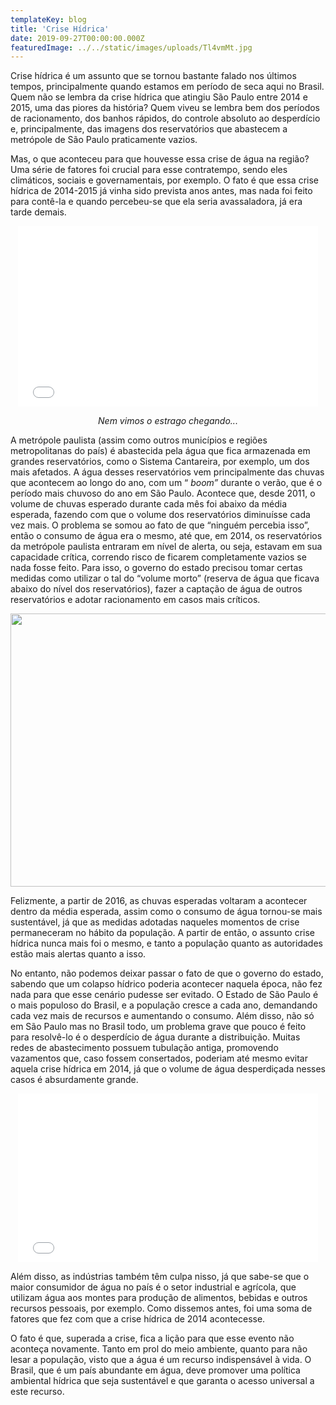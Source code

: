 ```yaml
---
templateKey: blog
title: 'Crise Hídrica'
date: 2019-09-27T00:00:00.000Z
featuredImage: ../../static/images/uploads/Tl4vmMt.jpg
---
```


<p>
  <span style="font-weight: 400;">Crise hídrica é um assunto que se tornou bastante falado nos últimos tempos, principalmente quando estamos em período de seca aqui no Brasil. Quem não se lembra da crise hídrica que atingiu São Paulo entre 2014 e 2015, uma das piores da história? Quem viveu se lembra bem dos períodos de racionamento, dos banhos rápidos, do controle absoluto ao desperdício e, principalmente, das imagens dos reservatórios que abastecem a metrópole de São Paulo praticamente vazios.
  </span>
</p>
<p style="text-align: left;">
  <span style="font-weight: 400;">Mas, o que aconteceu para que houvesse essa crise de água na região? Uma série de fatores foi crucial para esse contratempo, sendo eles climáticos, sociais e governamentais, por exemplo. O fato é que essa crise hídrica de 2014-2015 já vinha sido prevista anos antes, mas nada foi feito para contê-la e quando percebeu-se que ela seria avassaladora, já era tarde demais.
  </span>
</p>
<p style="text-align: center;">
  <iframe src="//giphy.com/embed/3NgcLVc9B2tEPUUCMz" width="480" height="289" frameborder="0">
  </iframe>
</p>
<p style="text-align: center;">
  <em>Nem vimos o estrago chegando...
  </em>
</p>
<p>
  <span style="font-weight: 400;">A metrópole paulista (assim como outros municípios e regiões metropolitanas do país) é abastecida pela água que fica armazenada em grandes reservatórios, como o Sistema Cantareira, por exemplo, um dos mais afetados. A água desses reservatórios vem principalmente das chuvas que acontecem ao longo do ano, com um “
  </span>
  <i>
    <span style="font-weight: 400;">boom” 
    </span>
  </i>
  <span style="font-weight: 400;">durante o verão, que é o período mais chuvoso do ano em São Paulo. Acontece que, desde 2011, o volume de chuvas esperado durante cada mês foi abaixo da média esperada, fazendo com que o volume dos reservatórios diminuísse cada vez mais. O problema se somou ao fato de que “ninguém percebia isso”, então o consumo de água era o mesmo, até que, em 2014, os reservatórios da metrópole paulista entraram em nível de alerta, ou seja, estavam em sua capacidade crítica, correndo risco de ficarem completamente vazios se nada fosse feito. Para isso, o governo do estado precisou tomar certas medidas como utilizar o tal do “volume morto” (reserva de água que ficava abaixo do nível dos reservatórios), fazer a captação de água de outros reservatórios e adotar racionamento em casos mais críticos.
  </span>
</p>
<p>
  <img src="https://i.imgur.com/bP5HgqW.jpg" alt="" width="915" height="437">
</p>
<p>
  <span style="font-weight: 400;">Felizmente, a partir de 2016, as chuvas esperadas voltaram a acontecer dentro da média esperada, assim como o consumo de água tornou-se mais sustentável, já que as medidas adotadas naqueles momentos de crise permaneceram no hábito da população. A partir de então, o assunto crise hídrica nunca mais foi o mesmo, e tanto a população quanto as autoridades estão mais alertas quanto a isso.
  </span>
</p>
<p>
  <span style="font-weight: 400;">No entanto, não podemos deixar passar o fato de que o governo do estado, sabendo que um colapso hídrico poderia acontecer naquela época, não fez nada para que esse cenário pudesse ser evitado. O Estado de São Paulo é o mais populoso do Brasil, e a população cresce a cada ano, demandando cada vez mais de recursos e aumentando o consumo. Além disso, não só em São Paulo mas no Brasil todo, um problema grave que pouco é feito para resolvê-lo é o desperdício de água durante a distribuição. Muitas redes de abastecimento possuem tubulação antiga, promovendo vazamentos que, caso fossem consertados, poderiam até mesmo evitar aquela crise hídrica em 2014, já que o volume de água desperdiçada nesses casos é absurdamente grande.
  </span>
</p>
<p style="text-align: center;">
  <iframe src="//giphy.com/embed/l2QZUhWMT5gvBJsJy" width="480" height="270" frameborder="0">
  </iframe>
</p>
<p>
  <span style="font-weight: 400;">Além disso, as indústrias também têm culpa nisso, já que sabe-se que o maior consumidor de água no país é o setor industrial e agrícola, que utilizam água aos montes para produção de alimentos, bebidas e outros recursos pessoais, por exemplo. Como dissemos antes, foi uma soma de fatores que fez com que a crise hídrica de 2014 acontecesse.
  </span>
</p>
<p>
  <span style="font-weight: 400;">O fato é que, superada a crise, fica a lição para que esse evento não aconteça novamente. Tanto em prol do meio ambiente, quanto para não lesar a população, visto que a água é um recurso indispensável à vida. O Brasil, que é um país abundante em água, deve promover uma política ambiental hídrica que seja sustentável e que garanta o acesso universal a este recurso.
  </span>
</p>
